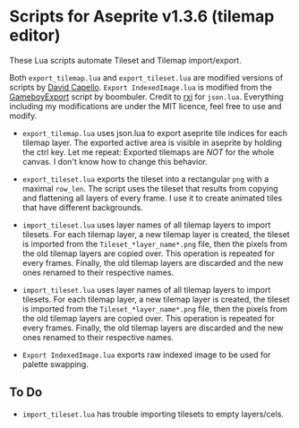 # Scripts for Aseprite v1.3.6 (tilemap editor)

These Lua scripts automate Tileset and Tilemap import/export.

Both ```export_tilemap.lua``` and ```export_tileset.lua``` are modified versions of scripts by [David Capello](https://github.com/dacap).
```Export IndexedImage.lua``` is modified from the [GameboyExport](https://github.com/boombuler/aseprite-gbexport) script by boombuler. 
Credit to [rxi](https://github.com/rxi/json.lua) for ```json.lua```.
Everything including my modifications are under the MIT licence, feel free to use and modify.

- ```export_tilemap.lua``` uses json.lua to export aseprite tile indices for each tilemap layer. The exported active area is visible in aseprite by holding the ctrl key. Let me repeat: Exported tilemaps are *NOT* for the whole canvas. I don't know how to change this behavior. 

- ```export_tileset.lua``` exports the tileset into a rectangular ```png``` with a maximal ```row_len```. The script uses the tileset that results from copying and flattening all layers of every frame. I use it to create animated tiles that have different backgrounds.

- ```import_tileset.lua``` uses layer names of all tilemap layers to import tilesets. For each tilemap layer, a new tilemap layer is created, the tileset is imported from the ```Tileset_*layer_name*.png``` file, then the pixels from the old tilemap layers are copied over. This operation is repeated for every frames. Finally, the old tilemap layers are discarded and the new ones renamed to their respective names.

- ```import_tileset.lua``` uses layer names of all tilemap layers to import tilesets. For each tilemap layer, a new tilemap layer is created, the tileset is imported from the ```Tileset_*layer_name*.png``` file, then the pixels from the old tilemap layers are copied over. This operation is repeated for every frames. Finally, the old tilemap layers are discarded and the new ones renamed to their respective names.

- ```Export IndexedImage.lua``` exports raw indexed image to be used for palette swapping. 

## To Do
- ```import_tileset.lua``` has trouble importing tilesets to empty layers/cels.


